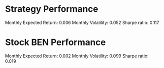 # Strategy Performance
Monthly Expected Return: 0.006
Monthly Volatility: 0.052
Sharpe ratio: 0.117
# Stock BEN Performance
Monthly Expected Return: 0.002
Monthly Volatility: 0.099
Sharpe ratio: 0.019
